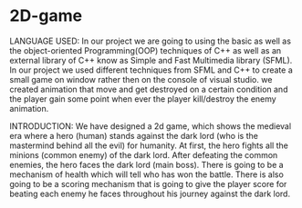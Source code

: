 # 2D-game
LANGUAGE USED:
  In our project we are going to using the basic as well as the object-oriented Programming(OOP) techniques of C++ as well as an external library of C++ know as Simple and Fast Multimedia library (SFML). In our project we used different techniques from SFML and C++ to create a small game on window rather then on the console of visual studio. we created animation that move and get destroyed on a certain condition and the player gain some point when ever the player kill/destroy the enemy animation.

INTRODUCTION:
   We have designed a 2d game, which shows the medieval era where a hero (human) stands against the dark lord (who is the mastermind behind all the evil) for humanity. At first, the hero fights all the minions (common enemy) of the dark lord. After defeating the common enemies, the hero faces the dark lord (main boss). There is going to be a mechanism of health which will tell who has won the battle. There is also going to be a scoring mechanism that is going to give the player score for beating each enemy he faces throughout his journey against the dark lord.
